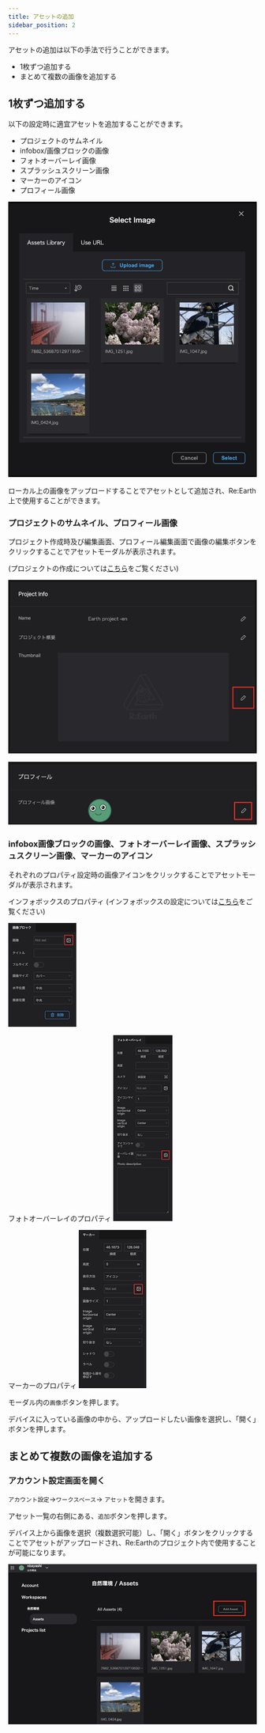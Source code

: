 ```yaml
---
title: アセットの追加
sidebar_position: 2
---
```


アセットの追加は以下の手法で行うことができます。

- 1枚ずつ追加する
- まとめて複数の画像を追加する

## 1枚ずつ追加する

以下の設定時に適宜アセットを追加することができます。

- プロジェクトのサムネイル
- infobox/画像ブロックの画像
- フォトオーバーレイ画像
- スプラッシュスクリーン画像
- マーカーのアイコン
- プロフィール画像

![](./img/2_001.png)

ローカル上の画像をアップロードすることでアセットとして追加され、Re:Earth上で使用することができます。

### プロジェクトのサムネイル、プロフィール画像

プロジェクト作成時及び編集画面、プロフィール編集画面で画像の編集ボタンをクリックすることでアセットモーダルが表示されます。

(プロジェクトの作成については[こちら](/user-manual/project-and-workspace/project/create-a-new-project)をご覧ください)

![](./img/2_002.png)


![](./img/2_003.png)

### **infobox画像ブロックの画像、フォトオーバーレイ画像、スプラッシュスクリーン画像、マーカーのアイコン**

それぞれのプロパティ設定時の画像アイコンをクリックすることでアセットモーダルが表示されます。

インフォボックスのプロパティ
(インフォボックスの設定については[こちら](/user-manual/infobox/set-up-infobox-properties)をご覧ください)

![](./img/2_004.png)

フォトオーバーレイのプロパティ
![](./img/2_005.png)

マーカーのプロパティ
![](./img/2_006.png)

モーダル内の`画像`ボタンを押します。

デバイスに入っている画像の中から、アップロードしたい画像を選択し、「開く」ボタンを押します。

## まとめて複数の画像を追加する

### アカウント設定画面を開く

`アカウント設定`→`ワークスペース`→ `アセット`を開きます。

アセット一覧の右側にある、`追加`ボタンを押します。

デバイス上から画像を選択（複数選択可能）し、「開く」ボタンをクリックすることでアセットがアップロードされ、Re:Earthのプロジェクト内で使用することが可能になります。

![](./img/2_007.png)